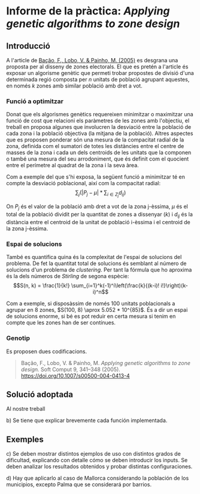 # Informe de la pràctica: *Applying genetic algorithms to zone design*

## Introducció 

A l'article de [Bação, F., Lobo, V. & Painho, M. (2005)](https://doi.org/10.1007/s00500-004-0413-4)
es desgrana una proposta per al disseny de zones electorals. 
El que es pretén a l'article és exposar un algorisme genètic
que permeti trobar propostes de divisió d'una determinada regió
composta per *n* unitats de població 
agrupant aquestes, en només *k* zones 
amb similar població amb dret a vot.

### Funció a optimitzar

Donat que els algorismes genètics requereixen minimitzar 
o maximitzar una funció de cost que relacioni 
els paràmetres de les zones amb l'objectiu, 
el treball en proposa algunes 
que involucren la desviació entre la població 
de cada zona i la població objectiva
(la mitjana de la població). 
Altres aspectes que es proposen ponderar són una 
mesura de la compacitat radial de la zona, definida 
com el sumatori de totes les distàncies entre el
centre de masses de la zona i cada un dels centroids
de les unitats que la componen o 
també una mesura del seu arrodoniment, 
que és definit com el quocient 
entre el perímetre al quadrat de la zona i la seva àrea.

Com a exemple del que s'hi exposa, 
la següent funció a minimitzar té en compte 
la desviació poblacional, així com la compacitat 
radial:
$$\sum_j\left(\left|P_j - \mu\right| * \sum_{i \in Z_j}d_{ij}\right)$$

On $P_j$ és el valor de la població amb dret a vot 
de la zona j-èssima, 
$\mu$ és el total de la població dividit per la 
quantitat de zones a dissenyar ($k$) 
i $d_{ij}$ és la distància entre el centroid
de la unitat de població i-èssima i 
el centroid de la zona j-èssima.

### Espai de solucions
També es quantifica quina és la complexitat de 
l'espai de solucions del problema. 
De fet la quantitat total de solucions és semblant 
al número de solucions d'un problema de *clustering*. 
Per tant la fórmula que ho aproxima és la dels
números de *Stirling* de segona espècie:
$$S(n, k) = \frac{1}{k!} \sum_{i=1}^k(-1)^i\left(\frac{k}{(k-i)! i!}\right)(k-i)^n$$

Com a exemple, si disposàssim de només 100 unitats
poblacionals a agrupar en 8 zones, 
$S(100, 8) \aprox 5.052 * 10^{85}$. 
És a dir un espai de solucions enorme, 
si bé es pot reduir en certa mesura
si tenim en compte que les 
zones han de ser contínues.

### Genotip

Es proposen dues codificacions. 

>Bação, F., Lobo, V. & Painho, M.
*Applying genetic algorithms to zone design.*
Soft Comput 9, 341–348 (2005).
https://doi.org/10.1007/s00500-004-0413-4

## Solució adoptada

Al nostre treball 

b) Se tiene que explicar brevemente 
cada función implementada.

## Exemples

c) Se deben mostrar distintos ejemplos de uso con distintos grados de dificultad, 
explicando con detalle cómo se deben introducir los inputs. 
Se deben analizar los resultados obtenidos y probar distintas configuraciones.

d) Hay que aplicarlo al caso de Mallorca considerando la población de los municipios, 
excepto Palma que se considerará por barrios.